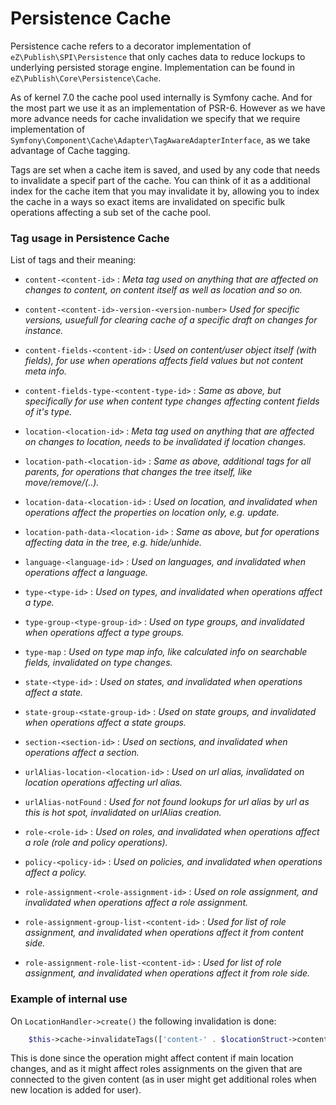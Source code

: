 # Persistence Cache

Persistence cache refers to a decorator implementation of `eZ\Publish\SPI\Persistence` that only caches data to reduce
lockups to underlying persisted storage engine. Implementation can be found in `eZ\Publish\Core\Persistence\Cache`.

As of kernel 7.0 the cache pool used internally is Symfony cache. And for the most part we use it as an implementation
of PSR-6. However as we have more advance needs for cache invalidation we specify that we require implementation of
`Symfony\Component\Cache\Adapter\TagAwareAdapterInterface`, as we take advantage of Cache tagging.

Tags are set when a cache item is saved, and used by any code that needs to invalidate a specif part of the cache.
You can think of it as a additional index for the cache item that you may invalidate it by, allowing you to index
the cache in a ways so exact items are invalidated on specific bulk operations affecting a sub set of the cache pool.

### Tag usage in Persistence Cache

List of tags and their meaning:
- `content-<content-id>` :
  _Meta tag used on anything that are affected on changes to content, on content itself as well as location and so on._

- `content-<content-id>-version-<version-number>`
   _Used for specific versions, usuefull for clearing cache of a specific draft on changes for instance._

- `content-fields-<content-id>` :
  _Used on content/user object itself (with fields), for use when operations affects field values but not content meta info._

- `content-fields-type-<content-type-id>` :
  _Same as above, but specifically for use when content type changes affecting content fields of it's type._

- `location-<location-id>` :
  _Meta tag used on anything that are affected on changes to location, needs to be invalidated if location changes._

- `location-path-<location-id>` :
  _Same as above, additional tags for all parents, for operations that changes the tree itself, like move/remove/(..)._

- `location-data-<location-id>` :
  _Used on location, and invalidated when operations affect the properties on location only, e.g. update._

- `location-path-data-<location-id>` :
  _Same as above, but for operations affecting data in the tree, e.g. hide/unhide._

- `language-<language-id>` :
  _Used on languages, and invalidated when operations affect a language._

- `type-<type-id>` :
  _Used on types, and invalidated when operations affect a type._

- `type-group-<type-group-id>` :
  _Used on type groups, and invalidated when operations affect a type groups._

- `type-map` :
  _Used on type map info, like calculated info on searchable fields, invalidated on type changes._

- `state-<type-id>` :
  _Used on states, and invalidated when operations affect a state._

- `state-group-<state-group-id>` :
  _Used on state groups, and invalidated when operations affect a state groups._

- `section-<section-id>` :
  _Used on sections, and invalidated when operations affect a section._

- `urlAlias-location-<location-id>` :
  _Used on url alias, invalidated on location operations affecting url alias._

- `urlAlias-notFound` :
  _Used for not found lookups for url alias by url as this is hot spot, invalidated on urlAlias creation._

- `role-<role-id>` :
  _Used on roles, and invalidated when operations affect a role (role and policy operations)._

- `policy-<policy-id>` :
  _Used on policies, and invalidated when operations affect a policy._

- `role-assignment-<role-assignment-id>` :
  _Used on role assignment, and invalidated when operations affect a role assignment._

- `role-assignment-group-list-<content-id>` :
  _Used for list of role assignment, and invalidated when operations affect it from content side._

- `role-assignment-role-list-<content-id>` :
  _Used for list of role assignment, and invalidated when operations affect it from role side._


### Example of internal use


On `LocationHandler->create()` the following invalidation is done:

```php
    $this->cache->invalidateTags(['content-' . $locationStruct->contentId, 'role-assignment-group-list-' . $locationStruct->contentId]);
```

This is done since the operation might affect content if main location changes, and as it might affect roles assignments
on the given that are connected to the given content (as in user might get additional roles when new location is added for user).
